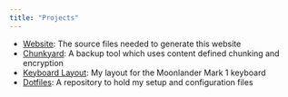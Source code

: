 ```yaml
---
title: "Projects"
---
```


- [Website][website]: The source files needed to generate this website
- [Chunkyard][chunkyard]: A backup tool which uses content defined chunking and
  encryption
- [Keyboard Layout][moonlander]: My layout for the Moonlander Mark 1 keyboard
- [Dotfiles][dotfiles]: A repository to hold my setup and configuration files

[website]: https://github.com/fwinkelbauer/fwinkelbauer.github.io
[chunkyard]: https://github.com/fwinkelbauer/chunkyard
[moonlander]: https://configure.zsa.io/moonlander/layouts/rXlOQ/latest/0
[dotfiles]: https://github.com/fwinkelbauer/dotfiles
